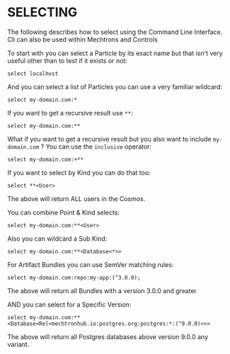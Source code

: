 # SELECTING

The following describes how to select using the Command Line Interface.  Cli can also be used within Mechtrons and Controls

To start with you can select a Particle by its exact name but that isn't very useful other than to test if it exists or not:

```
select localhost
```

And you can select a list of Particles you can use a very familiar wildcard:

```
select my-domain.com:*
```

If you want to get a recursive result use `**`:

```
select my-domain.com:**
```

What if you want to get a recursive result but you also want to include `my-domain.com` ?  You can use the `inclusive` operator:

```
select my-domain.com:+**
```

If you want to select by Kind you can do that too:
```
select **<User>
```

The above will return ALL users in the Cosmos.

You can combine Point & Kind selects:

```
select my-domain.com:**<User>
```

Also you can wildcard a Sub Kind:

```
select my-domain.com:**<Database<*>>
```

For Artifact Bundles you can use SemVer matching rules:

```
select my-domain.com:repo:my-app:(^3.0.0);
```

The above will return all Bundles with a version 3.0.0 and greater

AND you can select for a Specific Version:

```
select my-domain.com:**<Database<Rel<mechtronhub.io:postgres.org:postgres:*:(^9.0.0)>>>
```

The above will return all Postgres databases above version 9.0.0 any variant.












